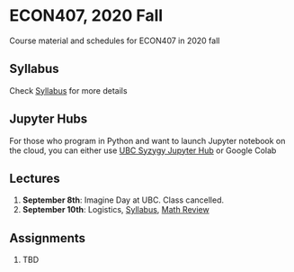 # ECON407, 2020 Fall
Course material and schedules for ECON407 in 2020 fall

## Syllabus
Check [Syllabus](syllabus.md) for more details

## Jupyter Hubs
For those who program in Python and want to launch Jupyter notebook on the cloud, you can either use [UBC Syzygy Jupyter Hub](http://ubc.syzygy.ca) or Google Colab

## Lectures
1. **September 8th**: Imagine Day at UBC. Class cancelled.
2. **September 10th**: Logistics, [Syllabus](syllabus.md), [Math Review](Notes/Math_Review.pdf)

<!---
3. **September 15th**
4. **September 17th**
5. **September 22nd**
6. **September 24th**
7. **September 29th**
8. **October 1st**
9. **October 6th**
10. **October 8th**
11. **October 13th**
12. **October 15th**
13. **October 20th**
14. **October 22nd**
15. **October 27th**
16. **October 29th**
17. **November 3rd**
18. **November 5th**
19. **November 10th**
20. **November 12th**
21. **November 17th**
22. **November 19th**
23. **November 24th**
24. **November 26th**
25. **December 1st**
26. **December 3rd**
--->

## Assignments

1. TBD
